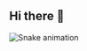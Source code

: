 ## Hi there 👋

<!--
**beforeAW/beforeaw** is a ✨ _special_ ✨ repository because its `README.md` (this file) appears on your GitHub profile.

Here are some ideas to get you started:

- 🔭 I’m currently working on ...
- 🌱 I’m currently learning ...
- 👯 I’m looking to collaborate on ...
- 🤔 I’m looking for help with ...
- 💬 Ask me about ...
- 📫 How to reach me: ...
- 😄 Pronouns: ...
- ⚡ Fun fact: ...
-->
<!--[![Top Langs](https://github-readme-stats.vercel.app/api/top-langs/?username=beforeaw&layout=compact)]([https://github.com/anuraghazra/github-readme-stats](https://github.com/beforeAW/github-readme-stats))
-->

![Snake animation](https://github.com/thepiyushmalhotra/thepiyushmalhotra/blob/output/github-contribution-grid-snake.svg)
